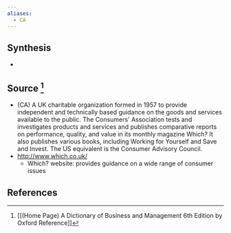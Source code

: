 ```yaml
---
aliases:
  - CA
---
```

## Synthesis
- 
## Source [^1]
- (CA) A UK charitable organization formed in 1957 to provide independent and technically based guidance on the goods and services available to the public. The Consumers' Association tests and investigates products and services and publishes comparative reports on performance, quality, and value in its monthly magazine Which? It also publishes various books, including Working for Yourself and Save and Invest. The US equivalent is the Consumer Advisory Council.
- http://www.which.co.uk/
	- Which? website: provides guidance on a wide range of consumer issues
## References

[^1]: [[(Home Page) A Dictionary of Business and Management 6th Edition by Oxford Reference]]
